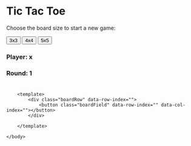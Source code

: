 <!DOCTYPE html>

<html lang="en">
    <head>
    	<title>Tic Tac Toe</title>
    	<meta charset="utf-8">
    	<script src="./script.js" defer></script>
    	<link href="./style.css" rel="stylesheet">
    	<link href="https://fonts.googleapis.com/css2?family=Quicksand:wght@400;600&family=Raleway&display=swap" rel="stylesheet">
    </head>
	<body>
		<div class="container">
			<h1 class="title">Tic Tac Toe</h1>
			<div class="chooseSize">
				<p>Choose the board size to start a new game:</p>
				<div class="flexContainer">
					<button value="3">3x3</button>
					<button value="4">4x4</button>
					<button value="5">5x5</button>
				</div>
			</div>
			<div class="boardContainer">	
			</div>
			<div class="gameInfo">
				<h3 class="info">Player: <span id="currentPlayer">x</span></h3>
				<h3 class="info">Round: <span id="round">1</span></h3>
				<h1 class="info" id="result"></h1>
			</div>
		</div>

		<template>
			<div class="boardRow" data-row-index="">
				<button class="boardField" data-row-index="" data-col-index=""></button>
			</div>
			
		</template>

	</body>
</html>
